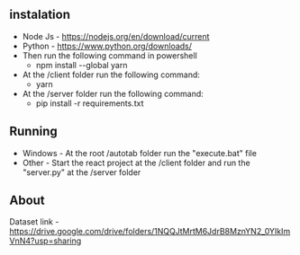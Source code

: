 ## instalation
* Node Js - https://nodejs.org/en/download/current
* Python - https://www.python.org/downloads/
* Then run the following command in powershell
  - npm install --global yarn
* At the /client folder run the following command:
  - yarn
* At the /server folder run the following command:
  - pip install -r requirements.txt
    
## Running
* Windows - At the root /autotab folder run the "execute.bat" file
* Other - Start the react project at the /client folder and run the "server.py" at the /server folder

## About
Dataset link - https://drive.google.com/drive/folders/1NQQJtMrtM6JdrB8MznYN2_0YIkImVnN4?usp=sharing
